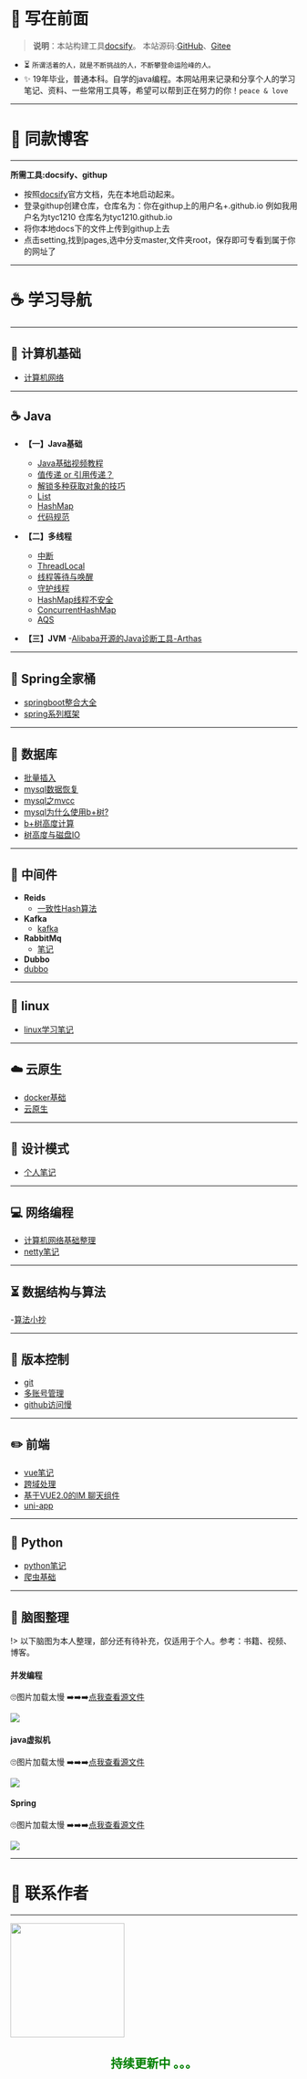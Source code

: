 # 🎨 写在前面

> <b>说明</b>：本站构建工具[docsify](https://docsify.js.org/#/)。 本站源码:[GitHub](https://github.com/tyc1210/tyc1210.github.io)、[Gitee](https://gitee.com/tyc12345/docs)

* ⏳  `所谓活着的人，就是不断挑战的人，不断攀登命运险峰的人。`
* ✨ 19年毕业，普通本科。自学的java编程。本网站用来记录和分享个人的学习笔记、资料、一些常用工具等，希望可以帮到正在努力的你！`peace & love`

---

# 🔑 同款博客
---
**所需工具:docsify、githup**
- 按照[docsify](https://docsify.js.org/#/zh-cn/)官方文档，先在本地启动起来。
- 登录githup创建仓库，仓库名为：你在githup上的用户名+.github.io 例如我用户名为tyc1210 仓库名为tyc1210.github.io
- 将你本地docs下的文件上传到githup上去
- 点击setting,找到pages,选中分支master,文件夹root，保存即可专看到属于你的网址了

---
# ☕ 学习导航
---

## 🚀 计算机基础
- [计算机网络](https://www.yuque.com/tyc-cc/hgythh/nae0ot)

---

## ☕️ Java
- **【一】Java基础**
	- [Java基础视频教程]()
	- [值传递 or 引用传递？](https://www.zhihu.com/question/31203609)
	- [解锁多种获取对象的技巧](https://mp.weixin.qq.com/s/aZg9SZT3DWkCkEsjlUjTtQ)
	- [List](https://mp.weixin.qq.com/s/9bw2-pkuYSKEnstb4KGsqQ)
	- [HashMap](https://mp.weixin.qq.com/s/xv0GmAU8fVlS_sxWKWUWYw)
	- [代码规范](https://www.yuque.com/tyc-cc/tp08p3/rfmb0k)
	
- **【二】多线程**
	- [中断](/Java/中断.md)
	- [ThreadLocal](/Java/ThreadLocal.md)
	- [线程等待与唤醒](/Java/线程等待与唤醒.md)
	- [守护线程](/Java/守护线程.md)
	- [HashMap线程不安全](https://baijiahao.baidu.com/s?id=1675991555833901875&wfr=spider&for=pc)
	- [ConcurrentHashMap](https://mp.weixin.qq.com/s/cnpfLL4TeL2oyEcHia6Bmg)
	- [AQS](https://www.cnblogs.com/waterystone/p/4920797.html)
- **【三】JVM**
	-[Alibaba开源的Java诊断工具-Arthas](https://arthas.aliyun.com/doc/ )

---

## 🍿 Spring全家桶
- [springboot整合大全](https://zhuanlan.zhihu.com/p/145063307)
- [spring系列框架](https://www.r2coding.com/#/?id=spring%e7%b3%bb%e5%88%97%e6%a1%86%e6%9e%b6)

---

## 📜 数据库
- [批量插入](https://mp.weixin.qq.com/s/bghdFtuv6TT2s-mqDECnqQ)
- [mysql数据恢复](/Mysql/mysql数据恢复.md)
- [mysql之mvcc](https://mp.weixin.qq.com/s/bghdFtuv6TT2s-mqDECnqQ)
- [mysql为什么使用b+树?](https://mp.weixin.qq.com/s/AoPq8poENF9T4mVS1fDFPw)
- [b+树高度计算](https://www.cnblogs.com/tangchuanyang/p/6634581.html)
- [树高度与磁盘IO](https://www.zhihu.com/question/478168929/answer/2050270622)

---

## 🔗 中间件
- **Reids**
	* [一致性Hash算法](https://blog.csdn.net/bntX2jSQfEHy7/article/details/79549368)
- **Kafka**
	- [kafka](https://www.yuque.com/tyc-cc/hgythh/kuvd5c)
- **RabbitMq**
	* [笔记](/RabbitMQ/rabbitmq.md)	
- **Dubbo**
- [dubbo](https://mp.weixin.qq.com/s/2qSA6aJn6KRXrATVE44k0w)	

---

## 🐧 linux
- [linux学习笔记](https://www.yuque.com/docs/share/0bd2f6f8-61f9-4f1b-b08e-1b344d78c0c3)

---

## ☁️ 云原生
- [docker基础](/Docker/basic.md)
- [云原生](https://www.yuque.com/leifengyang/oncloud/ctiwgo)

---

## 💭 设计模式
- [个人笔记](https://www.yuque.com/tyc-cc/hgythh/lys8gy)

---

## 💻 网络编程
- [计算机网络基础整理](https://www.yuque.com/docs/share/ed37deee-02db-4512-8a12-ec76c6b10d2b)
- [netty笔记](https://www.yuque.com/tyc-cc/hgythh/kc9oye)

---

## ⏳ 数据结构与算法
-[算法小抄](https://labuladong.gitee.io/algo/)

---
## 🔧 版本控制
- [git](https://www.yuque.com/tyc-cc/hgythh/qg2hm7)
- [多账号管理](https://blog.csdn.net/thewindkee/article/details/88552357?utm_medium=distribute.pc_relevant.none-task-blog-2~default~baidujs_title~default-1.no_search_link&spm=1001.2101.3001.4242.2)
- [github访问慢](https://blog.csdn.net/wjhsmart/article/details/105770492)

---
## ✏️ 前端
- [vue笔记](/Vue/Vue.md)
- [跨域处理](https://blog.csdn.net/wh_xmy/article/details/87705840)
- [基于VUE2.0的IM 聊天组件](https://gitee.com/june000/lemon-im)
- [uni-app](https://uniapp.dcloud.io/)

---
## 🐍 Python
- [python笔记](/Python/basic.md)
- [爬虫基础](https://gitee.com/tyc12345/pc)


---

## 🎁 脑图整理
!> 以下脑图为本人整理，部分还有待补充，仅适用于个人。参考：书籍、视频、博客。

   <!-- tabs:start -->

   #### **并发编程**

   🙄图片加载太慢 ➡️➡️➡️[点我查看源文件](https://www.yuque.com/docs/share/e35fc0eb-c196-45af-96f9-6feff6462bf8?#%20%E3%80%8A%F0%9F%93%96%20java%E5%B9%B6%E5%8F%91%E7%BC%96%E7%A8%8B%E7%9A%84%E8%89%BA%E6%9C%AF%E3%80%8B)	

   <img src="./_coverpage.assets/📖 java并发编程的艺术.jpg" />

   #### **java虚拟机**

   🙄图片加载太慢 ➡️➡️➡️[点我查看源文件](https://www.yuque.com/docs/share/e83eb506-bcd4-4f62-b522-7598972116e6?)

   <img src="./_coverpage.assets/📖 深入理解java虚拟机.jpg" />

   #### **Spring**
   🙄图片加载太慢 ➡️➡️➡️[点我查看源文件](https://www.yuque.com/docs/share/6234de51-4688-4381-a249-926f1ddb6def?)	
	
	
   <img src="./_coverpage.assets/Spring.jpg" />

   <!-- tabs:end -->

---

# 🎅 联系作者
---

<p align="left">
        <img src="./_coverpage.assets/me_wx.png" width="200" height="200"/>
</p>



<h2 align="center" style="color:green;">持续更新中 。。。</h2>

